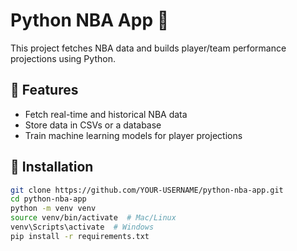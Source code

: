 # Python NBA App 🏀

This project fetches NBA data and builds player/team performance projections using Python.

## 🚀 Features

- Fetch real-time and historical NBA data
- Store data in CSVs or a database
- Train machine learning models for player projections

## 📌 Installation

```sh
git clone https://github.com/YOUR-USERNAME/python-nba-app.git
cd python-nba-app
python -m venv venv
source venv/bin/activate  # Mac/Linux
venv\Scripts\activate  # Windows
pip install -r requirements.txt
```
